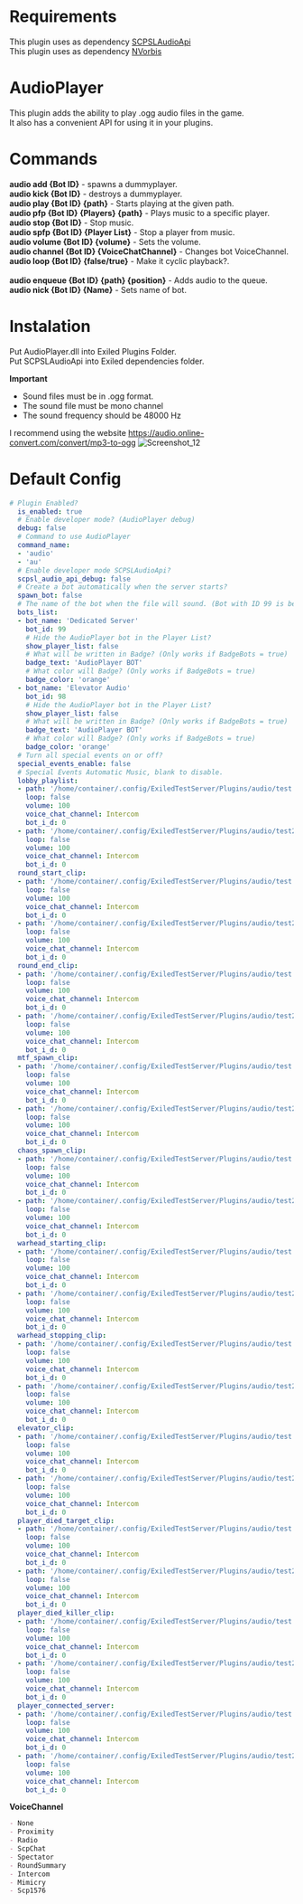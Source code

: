 
# Requirements
This plugin uses as dependency [SCPSLAudioApi](https://github.com/CedModV2/SCPSLAudioApi)<br>
This plugin uses as dependency [NVorbis](https://github.com/NVorbis/NVorbis)

# AudioPlayer
This plugin adds the ability to play .ogg audio files in the game.<br>
It also has a convenient API for using it in your plugins.

# Commands

**audio add {Bot ID}** - spawns a dummyplayer.<br>
**audio kick {Bot ID}** - destroys a dummyplayer.<br>
**audio play {Bot ID} {path}** - Starts playing at the given path.<br>
**audio pfp {Bot ID} {Players} {path}** - Plays music to a specific player.<br>
**audio stop {Bot ID}** - Stop music.<br>
**audio spfp {Bot ID} {Player List}** - Stop a player from music.<br>
**audio volume {Bot ID} {volume}** - Sets the volume.<br>
**audio channel {Bot ID} {VoiceChatChannel}** - Changes bot VoiceChannel.<br>
**audio loop {Bot ID} {false/true}** - Make it cyclic playback?.<br><br>
**audio enqueue {Bot ID} {path} {position}** - Adds audio to the queue.<br>
**audio nick {Bot ID} {Name}** - Sets name of bot.<br>

# Instalation
Put AudioPlayer.dll into Exiled Plugins Folder.<br>
Put SCPSLAudioApi into Exiled dependencies folder.

**Important**
* Sound files must be in .ogg format.
* The sound file must be mono channel
* The sound frequency should be 48000 Hz

 I recommend using the website https://audio.online-convert.com/convert/mp3-to-ogg
![Screenshot_12](https://user-images.githubusercontent.com/72207886/228310162-4188d665-0a3b-40e1-8e9a-e32cfde1ea22.png)
# Default Config
```yml
# Plugin Enabled?
  is_enabled: true
  # Enable developer mode? (AudioPlayer debug)
  debug: false
  # Command to use AudioPlayer
  command_name:
  - 'audio'
  - 'au'
  # Enable developer mode SCPSLAudioApi?
  scpsl_audio_api_debug: false
  # Create a bot automatically when the server starts?
  spawn_bot: false
  # The name of the bot when the file will sound. (Bot with ID 99 is better not to touch, he is responsible for commands on the server)
  bots_list:
  - bot_name: 'Dedicated Server'
    bot_id: 99
    # Hide the AudioPlayer bot in the Player List?
    show_player_list: false
    # What will be written in Badge? (Only works if BadgeBots = true) | Set null to turn off
    badge_text: 'AudioPlayer BOT'
    # What color will Badge? (Only works if BadgeBots = true)
    badge_color: 'orange'
  - bot_name: 'Elevator Audio'
    bot_id: 98
    # Hide the AudioPlayer bot in the Player List?
    show_player_list: false
    # What will be written in Badge? (Only works if BadgeBots = true) | Set null to turn off
    badge_text: 'AudioPlayer BOT'
    # What color will Badge? (Only works if BadgeBots = true)
    badge_color: 'orange'
  # Turn all special events on or off?
  special_events_enable: false
  # Special Events Automatic Music, blank to disable.
  lobby_playlist:
  - path: '/home/container/.config/ExiledTestServer/Plugins/audio/test.ogg'
    loop: false
    volume: 100
    voice_chat_channel: Intercom
    bot_i_d: 0
  - path: '/home/container/.config/ExiledTestServer/Plugins/audio/test2.ogg'
    loop: false
    volume: 100
    voice_chat_channel: Intercom
    bot_i_d: 0
  round_start_clip:
  - path: '/home/container/.config/ExiledTestServer/Plugins/audio/test.ogg'
    loop: false
    volume: 100
    voice_chat_channel: Intercom
    bot_i_d: 0
  - path: '/home/container/.config/ExiledTestServer/Plugins/audio/test2.ogg'
    loop: false
    volume: 100
    voice_chat_channel: Intercom
    bot_i_d: 0
  round_end_clip:
  - path: '/home/container/.config/ExiledTestServer/Plugins/audio/test.ogg'
    loop: false
    volume: 100
    voice_chat_channel: Intercom
    bot_i_d: 0
  - path: '/home/container/.config/ExiledTestServer/Plugins/audio/test2.ogg'
    loop: false
    volume: 100
    voice_chat_channel: Intercom
    bot_i_d: 0
  mtf_spawn_clip:
  - path: '/home/container/.config/ExiledTestServer/Plugins/audio/test.ogg'
    loop: false
    volume: 100
    voice_chat_channel: Intercom
    bot_i_d: 0
  - path: '/home/container/.config/ExiledTestServer/Plugins/audio/test2.ogg'
    loop: false
    volume: 100
    voice_chat_channel: Intercom
    bot_i_d: 0
  chaos_spawn_clip:
  - path: '/home/container/.config/ExiledTestServer/Plugins/audio/test.ogg'
    loop: false
    volume: 100
    voice_chat_channel: Intercom
    bot_i_d: 0
  - path: '/home/container/.config/ExiledTestServer/Plugins/audio/test2.ogg'
    loop: false
    volume: 100
    voice_chat_channel: Intercom
    bot_i_d: 0
  warhead_starting_clip:
  - path: '/home/container/.config/ExiledTestServer/Plugins/audio/test.ogg'
    loop: false
    volume: 100
    voice_chat_channel: Intercom
    bot_i_d: 0
  - path: '/home/container/.config/ExiledTestServer/Plugins/audio/test2.ogg'
    loop: false
    volume: 100
    voice_chat_channel: Intercom
    bot_i_d: 0
  warhead_stopping_clip:
  - path: '/home/container/.config/ExiledTestServer/Plugins/audio/test.ogg'
    loop: false
    volume: 100
    voice_chat_channel: Intercom
    bot_i_d: 0
  - path: '/home/container/.config/ExiledTestServer/Plugins/audio/test2.ogg'
    loop: false
    volume: 100
    voice_chat_channel: Intercom
    bot_i_d: 0
  elevator_clip:
  - path: '/home/container/.config/ExiledTestServer/Plugins/audio/test.ogg'
    loop: false
    volume: 100
    voice_chat_channel: Intercom
    bot_i_d: 0
  - path: '/home/container/.config/ExiledTestServer/Plugins/audio/test2.ogg'
    loop: false
    volume: 100
    voice_chat_channel: Intercom
    bot_i_d: 0
  player_died_target_clip:
  - path: '/home/container/.config/ExiledTestServer/Plugins/audio/test.ogg'
    loop: false
    volume: 100
    voice_chat_channel: Intercom
    bot_i_d: 0
  - path: '/home/container/.config/ExiledTestServer/Plugins/audio/test2.ogg'
    loop: false
    volume: 100
    voice_chat_channel: Intercom
    bot_i_d: 0
  player_died_killer_clip:
  - path: '/home/container/.config/ExiledTestServer/Plugins/audio/test.ogg'
    loop: false
    volume: 100
    voice_chat_channel: Intercom
    bot_i_d: 0
  - path: '/home/container/.config/ExiledTestServer/Plugins/audio/test2.ogg'
    loop: false
    volume: 100
    voice_chat_channel: Intercom
    bot_i_d: 0
  player_connected_server:
  - path: '/home/container/.config/ExiledTestServer/Plugins/audio/test.ogg'
    loop: false
    volume: 100
    voice_chat_channel: Intercom
    bot_i_d: 0
  - path: '/home/container/.config/ExiledTestServer/Plugins/audio/test2.ogg'
    loop: false
    volume: 100
    voice_chat_channel: Intercom
    bot_i_d: 0
```
**VoiceChannel**

```md
- None
- Proximity
- Radio
- ScpChat
- Spectator
- RoundSummary
- Intercom
- Mimicry
- Scp1576
```
